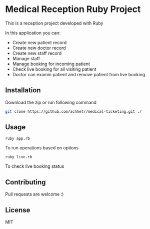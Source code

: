 # Medical Reception Ruby Project

This is a reception project developed with Ruby

In this application you can:

-   Create new patient record
-   Create new doctor record
-   Create new staff record
-   Manage staff
-   Manage booking for incoming patient
-   Check live booking for all visiting patient
-   Doctor can examin patient and remove patient from live booking

## Installation

Download the zip or run following command

```bash
git clone https://github.com/achhetr/medical-ticketing.git ./
```

## Usage

```
ruby app.rb
```

To run operations based on options

```
ruby live.rb
```

To check live booking status

## Contributing

Pull requests are welcome :)

## License

MIT
